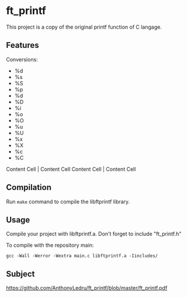 # ft_printf
This project is a copy of the original printf function of C langage.

## Features

Conversions:
 - %d
 - %s
 - %S
 - %p
 - %d
 - %D
 - %i
 - %o
 - %O
 - %u
 - %U
 - %x
 - %X
 - %c
 - %C

 
Content Cell  | Content Cell
Content Cell  | Content Cell
 
## Compilation

Run `make` command to compile the libftprintf library.

## Usage

Compile your project with libftprintf.a.
Don't forget to include "ft_printf.h"

To compile with the repository main:
```
gcc -Wall -Werror -Wextra main.c libftprintf.a -Iincludes/
```

## Subject 
 
https://github.com/AnthonyLedru/ft_printf/blob/master/ft_printf.pdf
